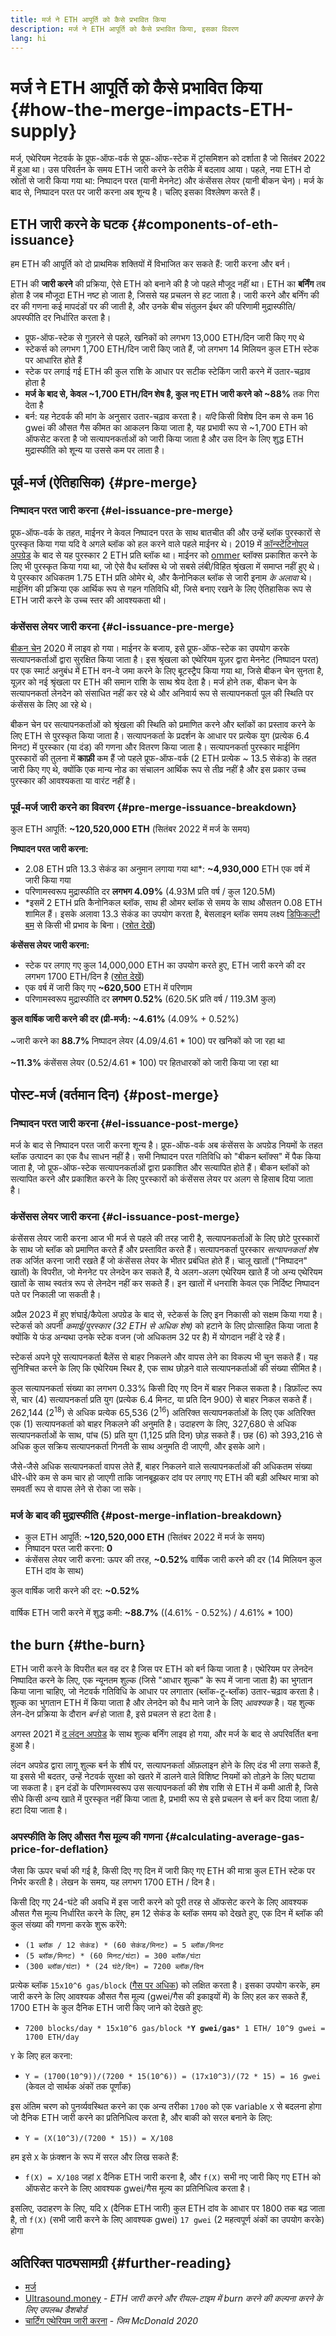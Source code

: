 ```yaml
---
title: मर्ज ने ETH आपूर्ति को कैसे प्रभावित किया
description: मर्ज ने ETH आपूर्ति को कैसे प्रभावित किया, इसका विवरण
lang: hi
---
```


# मर्ज ने ETH आपूर्ति को कैसे प्रभावित किया {#how-the-merge-impacts-ETH-supply}

मर्ज, एथेरियम नेटवर्क के प्रूफ-ऑफ-वर्क से प्रूफ-ऑफ-स्टेक में ट्रांसमिशन को दर्शाता है जो सितंबर 2022 में हुआ था। उस परिवर्तन के समय ETH जारी करने के तरीके में बदलाव आया। पहले, नया ETH दो स्रोतों से जारी किया गया था: निष्पादन परत (यानी मेननेट) और कंसेंसस लेयर (यानी बीकन चेन)। मर्ज के बाद से, निष्पादन परत पर जारी करना अब शून्य है। चलिए इसका विश्लेषण करते हैं।

## ETH जारी करने के घटक {#components-of-eth-issuance}

हम ETH की आपूर्ति को दो प्राथमिक शक्तियों में विभाजित कर सकते हैं: जारी करना और बर्न।

ETH की **जारी करने** की प्रक्रिया, ऐसे ETH को बनाने की है जो पहले मौजूद नहीं था। ETH का **बर्निंग** तब होता है जब मौजूदा ETH नष्ट हो जाता है, जिससे यह प्रचलन से हट जाता है। जारी करने और बर्निंग की दर की गणना कई मापदंडों पर की जाती है, और उनके बीच संतुलन ईथर की परिणामी मुद्रास्फीति/अपस्फीति दर निर्धारित करता है।

<Card
emoji=":chart_decreasing:"
title="ETH जारी करना tldr">

- प्रूफ-ऑफ-स्टेक से गुज़रने से पहले, खनिकों को लगभग 13,000 ETH/दिन जारी किए गए थे
- स्टेकर्स को लगभग 1,700 ETH/दिन जारी किए जाते हैं, जो लगभग 14 मिलियन कुल ETH स्टेक पर आधारित होते हैं
- स्टेक पर लगाई गई ETH की कुल राशि के आधार पर सटीक स्टेकिंग जारी करने में उतार-चढ़ाव होता है
- **मर्ज के बाद से, केवल ~1,700 ETH/दिन शेष है, कुल नए ETH जारी करने को ~88%** तक गिरा देता है
- बर्न: यह नेटवर्क की मांग के अनुसार उतार-चढ़ाव करता है। _यदि_ किसी विशेष दिन कम से कम 16 gwei की औसत गैस कीमत का आकलन किया जाता है, यह प्रभावी रूप से ~1,700 ETH को ऑफसेट करता है जो सत्यापनकर्ताओं को जारी किया जाता है और उस दिन के लिए शुद्ध ETH मुद्रास्फीति को शून्य या उससे कम पर लाता है।

</Card>

## पूर्व-मर्ज (ऐतिहासिक) {#pre-merge}

### निष्पादन परत जारी करना {#el-issuance-pre-merge}

प्रूफ-ऑफ-वर्क के तहत, माईनर ने केवल निष्पादन परत के साथ बातचीत की और उन्हें ब्लॉक पुरस्कारों से पुरस्कृत किया गया यदि वे अगले ब्लॉक को हल करने वाले पहले माईनर थे। 2019 में [कॉन्स्टेंटिनोपल अपग्रेड](/history/#constantinople) के बाद से यह पुरस्कार 2 ETH प्रति ब्लॉक था। माईनर को [ommer](/glossary/#ommer) ब्लॉक्स प्रकाशित करने के लिए भी पुरस्कृत किया गया था, जो ऐसे वैध ब्लॉक्स थे जो सबसे लंबी/विहित श्रृंखला में समाप्त नहीं हुए थे। ये पुरस्कार अधिकतम 1.75 ETH प्रति ओमेर थे, और कैनोनिकल ब्लॉक से जारी इनाम _के अलावा_ थे। माईनिंग की प्रक्रिया एक आर्थिक रूप से गहन गतिविधि थी, जिसे बनाए रखने के लिए ऐतिहासिक रूप से ETH जारी करने के उच्च स्तर की आवश्यकता थी।

### कंसेंसस लेयर जारी करना {#cl-issuance-pre-merge}

[बीकन चेन](/history/#beacon-chain-genesis) 2020 में लाइव हो गया। माईनर के बजाय, इसे प्रूफ-ऑफ-स्टेक का उपयोग करके सत्यापनकर्ताओं द्वारा सुरक्षित किया जाता है। इस श्रृंखला को एथेरियम यूज़र द्वारा मेननेट (निष्पादन परत) पर एक स्मार्ट अनुबंध में ETH वन-वे जमा करने के लिए बूटस्ट्रैप किया गया था, जिसे बीकन चेन सुनता है, यूज़र को नई श्रृंखला पर ETH की समान राशि के साथ श्रेय देता है। मर्ज होने तक, बीकन चेन के सत्यापनकर्ता लेनदेन को संसाधित नहीं कर रहे थे और अनिवार्य रूप से सत्यापनकर्ता पूल की स्थिति पर कंसेंसस के लिए आ रहे थे।

बीकन चेन पर सत्यापनकर्ताओं को श्रृंखला की स्थिति को प्रमाणित करने और ब्लॉकों का प्रस्ताव करने के लिए ETH से पुरस्कृत किया जाता है। सत्यापनकर्ता के प्रदर्शन के आधार पर प्रत्येक युग (प्रत्येक 6.4 मिनट) में पुरस्कार (या दंड) की गणना और वितरण किया जाता है। सत्यापनकर्ता पुरस्कार माईनिंग पुरस्कारों की तुलना में **काफ़ी** कम हैं जो पहले प्रूफ-ऑफ-वर्क (2 ETH प्रत्येक ~ 13.5 सेकंड) के तहत जारी किए गए थे, क्योंकि एक मान्य नोड का संचालन आर्थिक रूप से तीव्र नहीं है और इस प्रकार उच्च पुरस्‍कार की आवश्यकता या वारंट नहीं है।

### पूर्व-मर्ज जारी करने का विवरण {#pre-merge-issuance-breakdown}

कुल ETH आपूर्ति: **~120,520,000 ETH** (सितंबर 2022 में मर्ज के समय)

**निष्पादन परत जारी करना:**

- 2.08 ETH प्रति 13.3 सेकंड का अनुमान लगाया गया था*: **~4,930,000** ETH एक वर्ष में जारी किया गया
- परिणामस्वरूप मुद्रास्फीति दर **लगभग 4.09%** (4.93M प्रति वर्ष / कुल 120.5M)
- *इसमें 2 ETH प्रति कैनोनिकल ब्लॉक, साथ ही ओमर ब्लॉक से समय के साथ औसतन 0.08 ETH शामिल हैं। इसके अलावा 13.3 सेकंड का उपयोग करता है, बेसलाइन ब्लॉक समय लक्ष्य [डिफिकल्‍टी बम](/glossary/#difficulty-bomb) से किसी भी प्रभाव के बिना। ([स्रोत देखें](https://bitinfocharts.com/ethereum/))

**कंसेंसस लेयर जारी करना:**

- स्टेक पर लगाए गए कुल 14,000,000 ETH का उपयोग करते हुए, ETH जारी करने की दर लगभग 1700 ETH/दिन है ([स्रोत देखें](https://ultrasound.money/))
- एक वर्ष में जारी किए गए **~620,500** ETH में परिणाम
- परिणामस्वरूप मुद्रास्फीति दर **लगभग 0.52%** (620.5K प्रति वर्ष / 119.3M कुल)

<InfoBanner>
<strong>कुल वार्षिक जारी करने की दर (प्री-मर्ज): ~4.61%</strong> (4.09% + 0.52%)<br/><br/>
~जारी करने का <strong>88.7%</strong> निष्पादन लेयर (4.09/4.61 * 100) पर खनिकों को जा रहा था<br/><br/>
<strong>~11.3%</strong> कंसेंसस लेयर (0.52/4.61 * 100) पर हितधारकों को जारी किया जा रहा था
</InfoBanner>

## पोस्ट-मर्ज (वर्तमान दिन) {#post-merge}

### निष्पादन परत जारी करना {#el-issuance-post-merge}

मर्ज के बाद से निष्पादन परत जारी करना शून्य है। प्रूफ-ऑफ-वर्क अब कंसेंसस के अपग्रेड नियमों के तहत ब्लॉक उत्पादन का एक वैध साधन नहीं है। सभी निष्पादन परत गतिविधि को "बीकन ब्लॉक्स" में पैक किया जाता है, जो प्रूफ-ऑफ-स्टेक सत्यापनकर्ताओं द्वारा प्रकाशित और सत्यापित होते हैं। बीकन ब्लॉकों को सत्यापित करने और प्रकाशित करने के लिए पुरस्कारों को कंसेंसस लेयर पर अलग से हिसाब दिया जाता है।

### कंसेंसस लेयर जारी करना {#cl-issuance-post-merge}

कंसेंसस लेयर जारी करना आज भी मर्ज से पहले की तरह जारी है, सत्यापनकर्ताओं के लिए छोटे पुरस्कारों के साथ जो ब्लॉक को प्रमाणित करते हैं और प्रस्तावित करते हैं। सत्यापनकर्ता पुरस्कार _सत्यापनकर्ता शेष_ तक अर्जित करना जारी रखते हैं जो कंसेंसस लेयर के भीतर प्रबंधित होते हैं। चालू खातों ("निष्पादन" खातों) के विपरीत, जो मेननेट पर लेनदेन कर सकते हैं, ये अलग-अलग एथेरियम खाते हैं जो अन्य एथेरियम खातों के साथ स्वतंत्र रूप से लेनदेन नहीं कर सकते हैं। इन खातों में धनराशि केवल एक निर्दिष्ट निष्पादन पते पर निकाली जा सकती है।

अप्रैल 2023 में हुए शंघाई/कैपेला अपग्रेड के बाद से, स्टेकर्स के लिए इन निकासी को सक्षम किया गया है। स्टेकर्स को अपनी _कमाई/पुरस्कार (32 ETH से अधिक शेष)_ को हटाने के लिए प्रोत्साहित किया जाता है क्योंकि ये फंड अन्यथा उनके स्टेक वजन (जो अधिकतम 32 पर है) में योगदान नहीं दे रहे हैं।

स्टेकर्स अपने पूरे सत्यापनकर्ता बैलेंस से बाहर निकलने और वापस लेने का विकल्प भी चुन सकते हैं। यह सुनिश्चित करने के लिए कि एथेरियम स्थिर है, एक साथ छोड़ने वाले सत्यापनकर्ताओं की संख्या सीमित है।

कुल सत्यापनकर्ता संख्या का लगभग 0.33% किसी दिए गए दिन में बाहर निकल सकता है। डिफ़ॉल्ट रूप से, चार (4) सत्यापनकर्ता प्रति युग (प्रत्येक 6.4 मिनट, या प्रति दिन 900) से बाहर निकल सकते हैं। 262,144 (2<sup>18</sup>) से अधिक प्रत्येक 65,536 (2<sup>16</sup>) अतिरिक्त सत्यापनकर्ताओं के लिए एक अतिरिक्त एक (1) सत्यापनकर्ता को बाहर निकलने की अनुमति है। उदाहरण के लिए, 327,680 से अधिक सत्यापनकर्ताओं के साथ, पांच (5) प्रति युग (1,125 प्रति दिन) छोड़ सकते हैं। छह (6) को 393,216 से अधिक कुल सक्रिय सत्यापनकर्ता गिनती के साथ अनुमति दी जाएगी, और इसके आगे।

जैसे-जैसे अधिक सत्यापनकर्ता वापस लेते हैं, बाहर निकलने वाले सत्यापनकर्ताओं की अधिकतम संख्या धीरे-धीरे कम से कम चार हो जाएगी ताकि जानबूझकर दांव पर लगाए गए ETH की बड़ी अस्थिर मात्रा को समवर्ती रूप से वापस लेने से रोका जा सके।

### मर्ज के बाद की मुद्रास्फीति {#post-merge-inflation-breakdown}

- कुल ETH आपूर्ति: **~120,520,000 ETH** (सितंबर 2022 में मर्ज के समय)
- निष्पादन परत जारी करना: **0**
- कंसेंसस लेयर जारी करना: ऊपर की तरह, **~0.52%** वार्षिक जारी करने की दर (14 मिलियन कुल ETH दांव के साथ)

<InfoBanner>
कुल वार्षिक जारी करने की दर: <strong>~0.52%</strong><br/><br/>
वार्षिक ETH जारी करने में शुद्ध कमी: <strong>~88.7%</strong> ((4.61% - 0.52%) / 4.61% * 100)
</InfoBanner>

## <Emoji text=":fire:" size="1" />the burn {#the-burn}

ETH जारी करने के विपरीत बल वह दर है जिस पर ETH को बर्न किया जाता है। एथेरियम पर लेनदेन निष्पादित करने के लिए, एक न्यूनतम शुल्क (जिसे "आधार शुल्क" के रूप में जाना जाता है) का भुगतान किया जाना चाहिए, जो नेटवर्क गतिविधि के आधार पर लगातार (ब्लॉक-टू-ब्लॉक) उतार-चढ़ाव करता है। शुल्क का भुगतान ETH में किया जाता है और लेनदेन को वैध माने जाने के लिए _आवश्यक_ है। यह शुल्क लेन-देन प्रक्रिया के दौरान _बर्न_ हो जाता है, इसे प्रचलन से हटा देता है।

<InfoBanner>
अगस्त 2021 में <a href="/history/#london">द लंदन अपग्रेड</a> के साथ शुल्क बर्निंग लाइव हो गया, और मर्ज के बाद से अपरिवर्तित बना हुआ है।
</InfoBanner>

लंदन अपग्रेड द्वारा लागू शुल्क बर्न के शीर्ष पर, सत्यापनकर्ता ऑफ़लाइन होने के लिए दंड भी लगा सकते हैं, या इससे भी बदतर, उन्हें नेटवर्क सुरक्षा को खतरे में डालने वाले विशिष्ट नियमों को तोड़ने के लिए घटाया जा सकता है। इन दंडों के परिणामस्वरूप उस सत्यापनकर्ता की शेष राशि से ETH में कमी आती है, जिसे सीधे किसी अन्य खाते में पुरस्कृत नहीं किया जाता है, प्रभावी रूप से इसे प्रचलन से बर्न कर दिया जाता है/हटा दिया जाता है।

### अपस्फीति के लिए औसत गैस मूल्य की गणना {#calculating-average-gas-price-for-deflation}

जैसा कि ऊपर चर्चा की गई है, किसी दिए गए दिन में जारी किए गए ETH की मात्रा कुल ETH स्टेक पर निर्भर करती है। लेखन के समय, यह लगभग 1700 ETH / दिन है।

किसी दिए गए 24-घंटे की अवधि में इस जारी करने को पूरी तरह से ऑफसेट करने के लिए आवश्यक औसत गैस मूल्य निर्धारित करने के लिए, हम 12 सेकंड के ब्लॉक समय को देखते हुए, एक दिन में ब्लॉक की कुल संख्या की गणना करके शुरू करेंगे:

- `(1 ब्लॉक / 12 सेकंड) * (60 सेकंड/मिनट) = 5 ब्लॉक/मिनट`
- `(5 ब्लॉक/मिनट) * (60 मिनट/घंटा) = 300 ब्लॉक/घंटा`
- `(300 ब्लॉक/घंटा) * (24 घंटे/दिन) = 7200 ब्लॉक/दिन`

प्रत्येक ब्लॉक `15x10^6 gas/block` ([गैस पर अधिक](/developers/docs/gas/)) को लक्षित करता है। इसका उपयोग करके, हम जारी करने के लिए आवश्यक औसत गैस मूल्य (gwei/गैस की इकाइयों में) के लिए हल कर सकते हैं, 1700 ETH के कुल दैनिक ETH जारी किए जाने को देखते हुए:

- `7200 blocks/day * 15x10^6 gas/block *`**`Y gwei/gas`**`* 1 ETH/ 10^9 gwei = 1700 ETH/day`

`Y` के लिए हल करना:

- `Y = (1700(10^9))/(7200 * 15(10^6)) = (17x10^3)/(72 * 15) = 16 gwei` (केवल दो सार्थक अंकों तक पूर्णांक)

इस अंतिम चरण को पुनर्व्यवस्थित करने का एक अन्य तरीका `1700` को एक variable `X` से बदलना होगा जो दैनिक ETH जारी करने का प्रतिनिधित्व करता है, और बाकी को सरल बनाने के लिए:

- `Y = (X(10^3)/(7200 * 15)) = X/108`

हम इसे `X` के फ़ंक्शन के रूप में सरल और लिख सकते हैं:

- `f(X) = X/108` जहां `X` दैनिक ETH जारी करना है, और `f(X)` सभी नए जारी किए गए ETH को ऑफसेट करने के लिए आवश्यक gwei/गैस मूल्य का प्रतिनिधित्व करता है।

इसलिए, उदाहरण के लिए, यदि `X` (दैनिक ETH जारी) कुल ETH दांव के आधार पर 1800 तक बढ़ जाता है, तो `f(X)` (सभी जारी करने के लिए आवश्यक gwei) `17 gwei` (2 महत्वपूर्ण अंकों का उपयोग करके) होगा

## अतिरिक्त पाठ्यसामग्री {#further-reading}

- [मर्ज](/roadmap/merge/)
- [Ultrasound.money](https://ultrasound.money/) - _ETH जारी करने और रीयल-टाइम में burn करने की कल्पना करने के लिए उपलब्ध डैशबोर्ड_
- [चार्टिंग एथेरियम जारी करना](https://www.attestant.io/posts/charting-ethereum-issuance/) - _जिम McDonald 2020_
